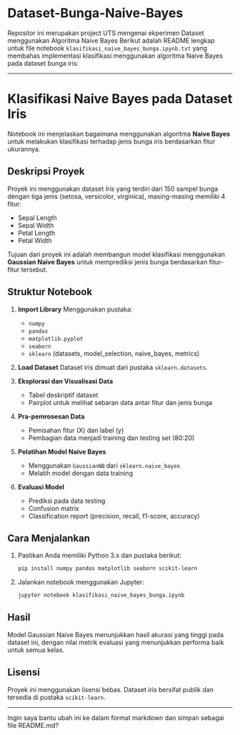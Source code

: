 # Dataset-Bunga-Naive-Bayes
Repositor ini merupakan project UTS mengenai ekperimen Dataset menggunakan Algoritma Naive Bayes
Berikut adalah README lengkap untuk file notebook `klasifikasi_naive_bayes_bunga.ipynb.txt` yang membahas implementasi klasifikasi menggunakan algoritma Naive Bayes pada dataset bunga iris:

---

# Klasifikasi Naive Bayes pada Dataset Iris

Notebook ini menjelaskan bagaimana menggunakan algoritma **Naive Bayes** untuk melakukan klasifikasi terhadap jenis bunga iris berdasarkan fitur ukurannya.

## Deskripsi Proyek

Proyek ini menggunakan dataset *Iris* yang terdiri dari 150 sampel bunga dengan tiga jenis (setosa, versicolor, virginica), masing-masing memiliki 4 fitur:

* Sepal Length
* Sepal Width
* Petal Length
* Petal Width

Tujuan dari proyek ini adalah membangun model klasifikasi menggunakan **Gaussian Naive Bayes** untuk memprediksi jenis bunga berdasarkan fitur-fitur tersebut.

## Struktur Notebook

1. **Import Library**
   Menggunakan pustaka:

   * `numpy`
   * `pandas`
   * `matplotlib.pyplot`
   * `seaborn`
   * `sklearn` (datasets, model\_selection, naive\_bayes, metrics)

2. **Load Dataset**
   Dataset iris dimuat dari pustaka `sklearn.datasets`.

3. **Eksplorasi dan Visualisasi Data**

   * Tabel deskriptif dataset
   * Pairplot untuk melihat sebaran data antar fitur dan jenis bunga

4. **Pra-pemrosesan Data**

   * Pemisahan fitur (X) dan label (y)
   * Pembagian data menjadi training dan testing set (80:20)

5. **Pelatihan Model Naive Bayes**

   * Menggunakan `GaussianNB` dari `sklearn.naive_bayes`
   * Melatih model dengan data training

6. **Evaluasi Model**

   * Prediksi pada data testing
   * Confusion matrix
   * Classification report (precision, recall, f1-score, accuracy)

## Cara Menjalankan

1. Pastikan Anda memiliki Python 3.x dan pustaka berikut:

   ```bash
   pip install numpy pandas matplotlib seaborn scikit-learn
   ```

2. Jalankan notebook menggunakan Jupyter:

   ```bash
   jupyter notebook klasifikasi_naive_bayes_bunga.ipynb
   ```

## Hasil

Model Gaussian Naive Bayes menunjukkan hasil akurasi yang tinggi pada dataset ini, dengan nilai metrik evaluasi yang menunjukkan performa baik untuk semua kelas.

## Lisensi

Proyek ini menggunakan lisensi bebas. Dataset iris bersifat publik dan tersedia di pustaka `scikit-learn`.

---

Ingin saya bantu ubah ini ke dalam format markdown dan simpan sebagai file README.md?
